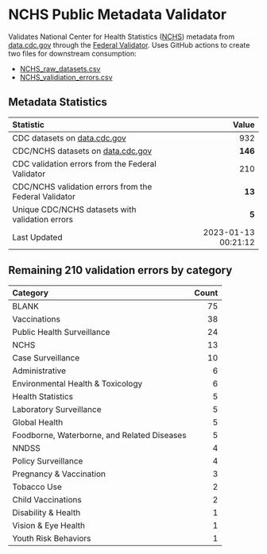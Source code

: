 # NCHS Public Metadata Validator

Validates National Center for Health Statistics ([NCHS](https://www.cdc.gov/nchs/index.htm)) metadata from [data.cdc.gov](https://data.cdc.gov/browse?category=NCHS) through the [Federal Validator](https://dashboard.data.gov/validate). Uses GitHub actions to create two files for downstream consumption:


+ [NCHS_raw_datasets.csv](NCHS_raw_datasets.csv)
+ [NCHS_validiation_errors.csv](NCHS_validiation_errors.csv)


## Metadata Statistics

| Statistic | Value |
| :---      | ---:  |
| CDC datasets on [data.cdc.gov](https://data.cdc.gov/) | 932 |
| CDC/NCHS datasets on [data.cdc.gov](https://data.cdc.gov/browse?category=NCHS)| **146** |
| CDC validation errors from the Federal Validator | 210 |
| CDC/NCHS validation errors from the Federal Validator | **13** |
| Unique CDC/NCHS datasets with validation errors | **5** |
| Last Updated | 2023-01-13 00:21:12 |


## Remaining 210 validation errors by category

| Category | Count |
| :---     | ---:  |
|BLANK|75|
|Vaccinations|38|
|Public Health Surveillance|24|
|NCHS|13|
|Case Surveillance|10|
|Administrative|6|
|Environmental Health & Toxicology|6|
|Health Statistics|5|
|Laboratory Surveillance|5|
|Global Health|5|
|Foodborne, Waterborne, and Related Diseases|5|
|NNDSS|4|
|Policy Surveillance|4|
|Pregnancy & Vaccination|3|
|Tobacco Use|2|
|Child Vaccinations|2|
|Disability & Health|1|
|Vision & Eye Health|1|
|Youth Risk Behaviors|1|